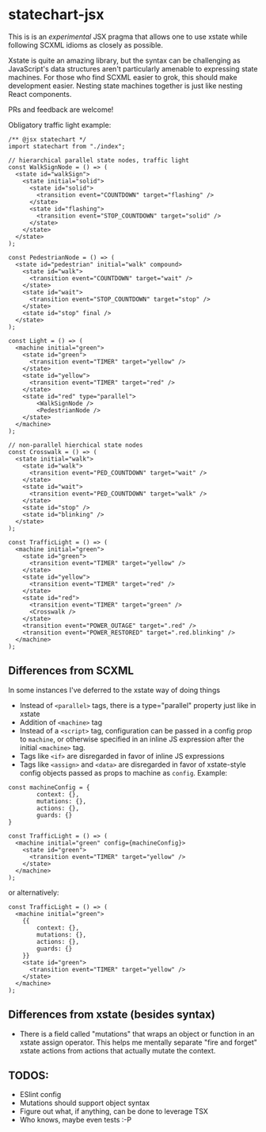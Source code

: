 # statechart-jsx

This is is an *experimental* JSX pragma that allows one to use xstate while following SCXML idioms as closely as possible. 

Xstate is quite an amazing library, but the syntax can be challenging as JavaScript's data structures aren't particularly amenable to expressing state machines. For those who find SCXML easier to grok, this should make development easier. Nesting state machines together is just like nesting React components.

PRs and feedback are welcome!

Obligatory traffic light example:

```
/** @jsx statechart */
import statechart from "./index";

// hierarchical parallel state nodes, traffic light
const WalkSignNode = () => (
  <state id="walkSign">
    <state initial="solid">
      <state id="solid">
        <transition event="COUNTDOWN" target="flashing" />
      </state>
      <state id="flashing">
        <transition event="STOP_COUNTDOWN" target="solid" />
      </state>
    </state>
  </state>
);

const PedestrianNode = () => (
  <state id="pedestrian" initial="walk" compound>
    <state id="walk">
      <transition event="COUNTDOWN" target="wait" />
    </state>
    <state id="wait">
      <transition event="STOP_COUNTDOWN" target="stop" />
    </state>
    <state id="stop" final />
  </state>
);

const Light = () => (
  <machine initial="green">
    <state id="green">
      <transition event="TIMER" target="yellow" />
    </state>
    <state id="yellow">
      <transition event="TIMER" target="red" />
    </state>
    <state id="red" type="parallel">
        <WalkSignNode />
        <PedestrianNode />
    </state>
  </machine>
);

// non-parallel hierchical state nodes
const Crosswalk = () => (
  <state initial="walk">
    <state id="walk">
      <transition event="PED_COUNTDOWN" target="wait" />
    </state>
    <state id="wait">
      <transition event="PED_COUNTDOWN" target="walk" />
    </state>
    <state id="stop" />
    <state id="blinking" />
  </state>
);

const TrafficLight = () => (
  <machine initial="green">
    <state id="green">
      <transition event="TIMER" target="yellow" />
    </state>
    <state id="yellow">
      <transition event="TIMER" target="red" />
    </state>
    <state id="red">
      <transition event="TIMER" target="green" />
      <Crosswalk />
    </state>
    <transition event="POWER_OUTAGE" target=".red" />
    <transition event="POWER_RESTORED" target=".red.blinking" />
  </machine>
);
```

Differences from SCXML
----------------------

In some instances I've deferred to the xstate way of doing things

- Instead of `<parallel>` tags, there is a type="parallel" property just like in xstate
- Addition of `<machine>` tag
- Instead of a `<script>` tag, configuration can be passed in a config prop to `machine`, or otherwise specified in an inline JS expression after the initial `<machine>` tag.
- Tags like `<if>` are disregarded in favor of inline JS expressions
- Tags like `<assign>` and `<data>` are disregarded in favor of xstate-style config objects passed as props to machine as `config`. Example:

```
const machineConfig = {
        context: {},
        mutations: {},
        actions: {},
        guards: {}
}

const TrafficLight = () => (
  <machine initial="green" config={machineConfig}>
    <state id="green">
      <transition event="TIMER" target="yellow" />
    </state>
  </machine>
);

```
or alternatively:

```
const TrafficLight = () => (
  <machine initial="green">
    {{
        context: {},
        mutations: {},
        actions: {},
        guards: {}
    }}
    <state id="green">
      <transition event="TIMER" target="yellow" />
    </state>
  </machine>
);
```

Differences from xstate (besides syntax)
----------------------------------------

- There is a field called "mutations" that wraps an object or function in an xstate assign operator. This helps me mentally separate "fire and forget" xstate actions from actions that actually mutate the context.


TODOS:
------

- ESlint config
- Mutations should support object syntax
- Figure out what, if anything, can be done to leverage TSX
- Who knows, maybe even tests :-P
